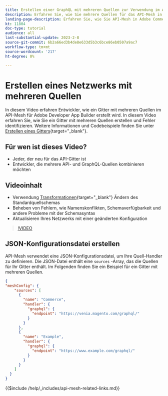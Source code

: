 ```yaml
---
title: Erstellen einer GraphQL mit mehreren Quellen zur Verwendung im API-Mesh
description: Erfahren Sie, wie Sie mehrere Quellen für das API-Mesh in Adobe Commerce verwenden und [!DNL Adobe App Builder]. Erfahren Sie mehr über einige häufige Fehler und wie Sie diese beheben können.
landing-page-description: Erfahren Sie, wie Sie API-Mesh in Adobe Commerce verwenden und [!DNL Adobe App Builder]. Erfahren Sie, wie Sie ein Gitter mit mehreren Quellen erstellen und einige häufige Fehler beheben können.
kt: 11804
doc-type: tutorial
audience: all
last-substantial-update: 2023-2-8
source-git-commit: 6b2a66ed3b4de8e633d5b3c6bce86eb0507a9ac7
workflow-type: tm+mt
source-wordcount: '217'
ht-degree: 0%

---
```


# Erstellen eines Netzwerks mit mehreren Quellen

In diesem Video erfahren Entwickler, wie ein Gitter mit mehreren Quellen im API-Mesh für Adobe Developer App Builder erstellt wird. In diesem Video erfahren Sie, wie Sie ein Gitter mit mehreren Quellen erstellen und Fehler identifizieren. Weitere Informationen und Codebeispiele finden Sie unter [Erstellen eines Gitters](https://developer.adobe.com/graphql-mesh-gateway/gateway/create-mesh/#create-a-mesh-1){target="_blank"}.

## Für wen ist dieses Video?

* Jeder, der neu für das API-Gitter ist
* Entwickler, die mehrere API- und GraphQL-Quellen kombinieren möchten

## Videoinhalt

* Verwendung [Transformationen](https://developer.adobe.com/graphql-mesh-gateway/gateway/transforms/){target="_blank"} Ändern des Standardquellschemas
* Beheben von Fehlern, wie Namenskonflikten, Schemaverfügbarkeit und andere Probleme mit der Schemasyntax
* Aktualisieren Ihres Netzwerks mit einer geänderten Konfiguration

>[!VIDEO](https://video.tv.adobe.com/v/3414125)

## JSON-Konfigurationsdatei erstellen

API-Mesh verwendet eine JSON-Konfigurationsdatei, um Ihre Quell-Handler zu definieren. Die JSON-Datei enthält eine `sources` -Array, das die Quellen für Ihr Gitter enthält. Im Folgenden finden Sie ein Beispiel für ein Gitter mit mehreren Quellen.

```json
{
"meshConfig": {
    "sources": [
      {
        "name": "Commerce",
        "handler": {
          "graphql": {
            "endpoint": "https://venia.magento.com/graphql/"
          }
        }
      },
      {
        "name": "Example",
        "handler": {
          "graphql": {
            "endpoint": "https://www.example.com/graphql/"
          }
        }
      }
    ]
  }
}
```

{{$include /help/_includes/api-mesh-related-links.md}}
